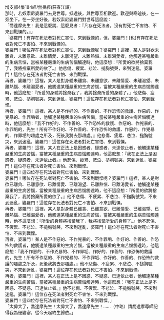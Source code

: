 增支部4集184經/無畏經(莊春江譯)  
那時，若奴索尼婆羅門去見世尊。抵達後，與世尊互相歡迎。歡迎與寒暄後，在一旁坐下。在一旁坐好後，若奴索尼婆羅門對世尊這麼說：  
「喬達摩先生！我是這麼說、這麼見者：『凡存在死法者，沒有對死亡不害怕、不來到戰慄的。』」  
「婆羅門！有存在死法者對死亡害怕、來到戰慄的，但，婆羅門！[也]有存在死法者對死亡不害怕、不來到戰慄的。  
婆羅門！哪位存在死法者對死亡害怕、來到戰慄呢？婆羅門！這裡，某人是對欲未離貪、未離意欲、未離情愛、未離渴望、未離熱惱、未離渴愛者，他觸達某種嚴重的生病苦惱，當被某種嚴重的生病苦惱觸達時，他這麼想：『所愛的欲將捨棄我了，我將捨棄所愛的欲了。』他悲傷、疲累、悲泣、搥胸號哭，來到迷亂，婆羅門！這位存在死法者對死亡害怕、來到戰慄。  
再者，婆羅門！這裡，某人是對身體未離貪、未離意欲、未離情愛、未離渴望、未離熱惱、未離渴愛者，他觸達某種嚴重的生病苦惱，當被某種嚴重的生病苦惱觸達時，他這麼想：『所愛的身體將捨棄我了，我將捨棄所愛的身體了。』他悲傷、疲累、悲泣、搥胸號哭，來到迷亂，婆羅門！這位存在死法者對死亡害怕、來到戰慄。  
再者，婆羅門！這裡，某人是不作好的、不作善的、不作恐怖的救護、作惡的、作兇暴的、作罪垢者，他觸達某種嚴重的生病苦惱，當被某種嚴重的生病苦惱觸達時，他這麼想：『我不作好的、不作善的、不作恐怖的救護、作惡的、作兇暴的、作罪垢的，先生！所有不作好的、不作善的、不作恐怖的救護、作惡的、作兇暴的、作罪垢的趣處之所及，死後我將去那趣處。』他悲傷、疲累、悲泣、搥胸號哭，來到迷亂，婆羅門！這位存在死法者對死亡害怕、來到戰慄。  
再者，婆羅門！這裡，某人在正法上是困惑者、疑惑者、未達依止者，他觸達某種嚴重的生病苦惱，當被某種嚴重的生病苦惱觸達時，他這麼想：『我在正法上是困惑者、疑惑者、未達依止者。』他悲傷、疲累、悲泣、搥胸號哭，來到迷亂，婆羅門！這位存在死法者對死亡害怕、來到戰慄。  
婆羅門！這四位存在死法者對死亡害怕、來到戰慄。  
婆羅門！哪位存在死法者對死亡不害怕、不來到戰慄呢？婆羅門！這裡，某人是對欲已離貪、已離意欲、已離情愛、已離渴望、已離熱惱、已離渴愛者，他觸達某種嚴重的生病苦惱，當被某種嚴重的生病苦惱觸達時，他不這麼想：『所愛的欲將捨棄我了，我將捨棄所愛的欲了。』他不悲傷、不疲累、不悲泣、不搥胸號哭，不來到迷亂，婆羅門！這位存在死法者對死亡不害怕、不來到戰慄。  
再者，婆羅門！這裡，某人是對身體已離貪、已離意欲、已離情愛、已離渴望、已離熱惱、已離渴愛者，他觸達某種嚴重的生病苦惱，當被某種嚴重的生病苦惱觸達時，他不這麼想：『所愛的身體將捨棄我了，我將捨棄所愛的身體了。』他不悲傷、不疲累、不悲泣、不搥胸號哭，不來到迷亂，婆羅門！這位存在死法者對死亡不害怕、不來到戰慄。  
再者，婆羅門！某人是不作惡的、不作兇暴的、不作罪垢、作好的、作善的、作恐怖的救護者，他觸達某種嚴重的生病苦惱，當被某種嚴重的生病苦惱觸達時，他這麼想：『我不作惡的、不作兇暴的、不作罪垢、作好的、作善的、作恐怖的救護的，先生！所有不作惡的、不作兇暴的、不作罪垢、作好的、作善的、作恐怖的救護的趣處之所及，死後我將去那趣處。』他不悲傷、不疲累、不悲泣、不搥胸號哭，不來到迷亂，婆羅門！這位存在死法者對死亡不害怕、不來到戰慄。  
再者，婆羅門！這裡，某人在正法上是不困惑、不疑惑、已達依止者，他觸達某種嚴重的生病苦惱，當被某種嚴重的生病苦惱觸達時，他這麼想：『我在正法上是不困惑、不疑惑、已達依止者。』他不悲傷、不疲累、不悲泣、不搥胸號哭，不來到迷亂，婆羅門！這位存在死法者對死亡不害怕、不來到戰慄。  
婆羅門！這四位存在死法者對死亡不害怕、不來到戰慄。」  
「太偉大了，喬達摩先生！太偉大了，喬達摩先生！……（中略）請喬達摩尊師記得我為優婆塞，從今天起終生歸依。」  
  
  
